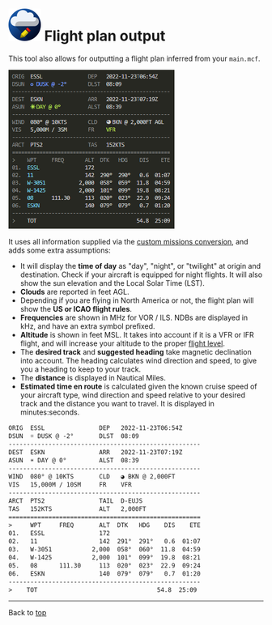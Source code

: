 ![](favicon-64x64.png) Flight plan output
==================================

This tool also allows for outputting a flight plan inferred from your `main.mcf`.

![](flightplan.png)

It uses all information supplied via the [custom missions conversion](custom-missions.md), and adds some extra assumptions:

* It will display the **time of day** as "day", "night", or "twilight" at origin and destination. Check if your aircraft is equipped for night flights. It will also show the sun elevation and the Local Solar Time (LST).
* **Clouds** are reported in feet AGL.
* Depending if you are flying in North America or not, the flight plan will show the **US or ICAO flight rules**.
* **Frequencies** are shown in MHz for VOR / ILS. NDBs are displayed in kHz, and have an extra symbol prefixed.
* **Altitude** is shown in feet MSL. It takes into account if it is a VFR or IFR flight, and will increase your altitude to the proper [flight level](https://en.wikipedia.org/wiki/Flight_level).
* The **desired track** and **suggested heading** take magnetic declination into account. The heading calculates wind direction and speed, to give you a heading to keep to your track.
* The **distance** is displayed in Nautical Miles.
* **Estimated time en route** is calculated given the known cruise speed of your aircraft type, wind direction and speed relative to your desired track and the distance you want to travel. It is displayed in minutes:seconds.

```
ORIG  ESSL               DEP   2022-11-23T06:54Z
DSUN  ☼ DUSK @ -2°       DLST  08:09
-----------------------------------------------------
DEST  ESKN               ARR   2022-11-23T07:19Z
ASUN  ☀ DAY @ 0°         ALST  08:39
-----------------------------------------------------
WIND  080° @ 10KTS       CLD   ◕ BKN @ 2,000FT
VIS   15,000M / 10SM     FR    VFR
-----------------------------------------------------
ARCT  PTS2               TAIL  D-EUJS
TAS   152KTS             ALT   2,000FT
=====================================================
>     WPT     FREQ       ALT  DTK   HDG    DIS    ETE
01.   ESSL               172
02.   11                 142  291°  291°   0.6  01:07
03.   W-3051           2,000  058°  060°  11.8  04:59
04.   W-1425           2,000  101°  099°  19.8  08:21
05.   08      111.30     113  020°  023°  22.9  09:24
06.   ESKN               140  079°  079°   0.7  01:20
-----------------------------------------------------
>    TOT                                 54.8  25:09
```

----

Back to [top](./README.md)

